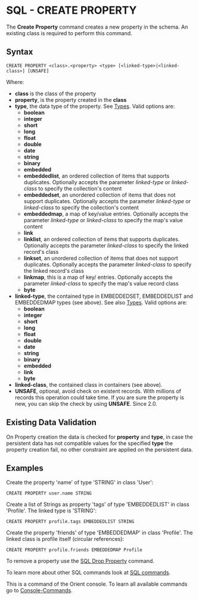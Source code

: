 # SQL - CREATE PROPERTY

The **Create Property** command creates a new property in the schema. An existing class is required to perform this command.

## Syntax

```
CREATE PROPERTY <class>.<property> <type> [<linked-type>|<linked-class>] [UNSAFE]
```

Where:

- **class** is the class of the property
- **property**, is the property created in the **class**
- **type**, the data type of the property. See [Types](Types.md). Valid options are:
    - **boolean**
    - **integer**
    - **short**
    - **long**
    - **float**
    - **double**
    - **date**
    - **string**
    - **binary**
    - **embedded**
    - **embeddedlist**, an ordered collection of items that supports duplicates. Optionally accepts the parameter *linked-type* or *linked-class* to specify the collection's content
    - **embeddedset**, an unordered collection of items that does not support duplicates. Optionally accepts the parameter *linked-type* or *linked-class* to specify the collection's content
    - **embeddedmap**, a map of key/value entries. Optionally accepts the parameter *linked-type* or *linked-class* to specify the map's value content
    - **link**
    - **linklist**, an ordered collection of items that supports duplicates. Optionally accepts the parameter *linked-class* to specify the linked record's class
    - **linkset**, an unordered collection of items that does not support duplicates. Optionally accepts the parameter *linked-class* to specify the linked record's class
    - **linkmap**, this is a map of key/<record> entries. Optionally accepts the parameter *linked-class* to specify the map's value record class
    - **byte**
- **linked-type**, the contained type in EMBEDDEDSET, EMBEDDEDLIST and EMBEDDEDMAP types (see above). See also [Types](Types.md). Valid options are:
    - **boolean**
    - **integer**
    - **short**
    - **long**
    - **float**
    - **double**
    - **date**
    - **string**
    - **binary**
    - **embedded**
    - **link**
    - **byte**
- **linked-class**, the contained class in containers (see above).
- **UNSAFE**, optional, avoid check on existent records. With millions of records this operation could take time. If you are sure the property is new, you can skip the check by using **UNSAFE**. Since 2.0. 

## Existing Data Validation

On Property creation the data is checked for **property** and **type**, in case the persistent data has not compatible values for the specified **type** the property creation fail, no other constraint are applied on the persistent data.


## Examples

Create the property 'name' of type 'STRING' in class 'User':

```
CREATE PROPERTY user.name STRING
```

Create a list of Strings as property 'tags' of type 'EMBEDDEDLIST' in class 'Profile'. The linked type is 'STRING':

```
CREATE PROPERTY profile.tags EMBEDDEDLIST STRING
```

Create the property 'friends' of type 'EMBEDDEDMAP' in class 'Profile'. The linked class is profile itself (circular references):

```
CREATE PROPERTY profile.friends EMBEDDEDMAP Profile
```

To remove a property use the [SQL Drop Property](SQL-Drop-Property.md) command.

To learn more about other SQL commands look at [SQL commands](SQL.md).

This is a command of the Orient console. To learn all available commands go to [Console-Commands](Console-Commands.md).
